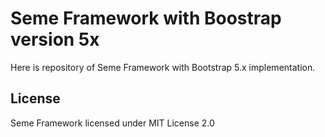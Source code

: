 # Seme Framework with Boostrap version 5x

Here is repository of Seme Framework with Bootstrap 5.x implementation.

## License

Seme Framework licensed under MIT License 2.0
